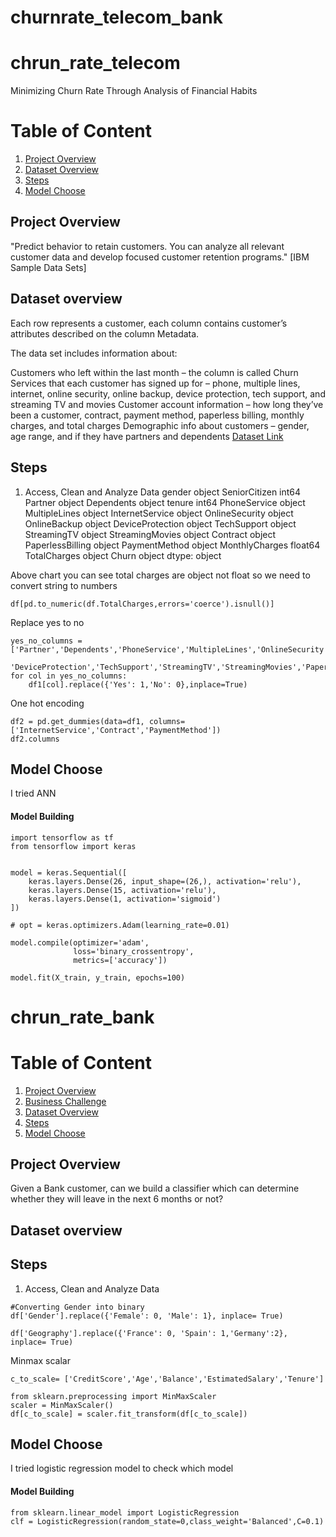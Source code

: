 # churnrate_telecom_bank

# chrun_rate_telecom

Minimizing Churn Rate Through Analysis of Financial Habits

# Table of Content
1. [Project Overview](#project)
2. [Dataset Overview](#dataset)
3. [Steps](#steps)
4. [Model Choose](#model)

<a name="project"></a>
## Project Overview

"Predict behavior to retain customers. You can analyze all relevant customer data and develop focused customer retention programs." [IBM Sample Data Sets]

<a name="dataset"></a>
## Dataset overview
Each row represents a customer, each column contains customer’s attributes described on the column Metadata.

The data set includes information about:

Customers who left within the last month – the column is called Churn
Services that each customer has signed up for – phone, multiple lines, internet, online security, online backup, device protection, tech support, and streaming TV and movies
Customer account information – how long they’ve been a customer, contract, payment method, paperless billing, monthly charges, and total charges
Demographic info about customers – gender, age range, and if they have partners and dependents
<a href='https://www.youtube.com/redirect?event=video_description&redir_token=QUFFLUhqbEh4OFcwTkpjSW8xZE90RnhzUWlKNE1PZDhXQXxBQ3Jtc0tuUjdoeHZGTW9sUWJvaHYxWjZpUmJ4cWdwUGJPQjJGQndIYzU5MUNRYnh0TmVCNExtWWQxODQxbEx1b0RDMUVVV0d5d3dQcDdGOWhsZjlScml1aTB5ZTVXYmRSUFBSREswMGRmRVFGV0FRNWdHeTFFbw&q=https%3A%2F%2Fwww.kaggle.com%2Fblastchar%2Ftelco-customer-churn'>Dataset Link</a>
<a name="steps"></a>
## Steps  
1. Access, Clean and Analyze Data
gender               object
SeniorCitizen         int64
Partner              object
Dependents           object
tenure                int64
PhoneService         object
MultipleLines        object
InternetService      object
OnlineSecurity       object
OnlineBackup         object
DeviceProtection     object
TechSupport          object
StreamingTV          object
StreamingMovies      object
Contract             object
PaperlessBilling     object
PaymentMethod        object
MonthlyCharges      float64
TotalCharges         object
Churn                object
dtype: object

Above chart you can see total charges are object not float
so we need to convert string to numbers
```
df[pd.to_numeric(df.TotalCharges,errors='coerce').isnull()]
```
Replace yes to no
```
yes_no_columns = ['Partner','Dependents','PhoneService','MultipleLines','OnlineSecurity','OnlineBackup',
                  'DeviceProtection','TechSupport','StreamingTV','StreamingMovies','PaperlessBilling','Churn']
for col in yes_no_columns:
    df1[col].replace({'Yes': 1,'No': 0},inplace=True)
```
 
One hot encoding
```
df2 = pd.get_dummies(data=df1, columns=['InternetService','Contract','PaymentMethod'])
df2.columns
```
<a name="model"></a>
## Model Choose

I tried ANN 
#### Model Building ####

```
import tensorflow as tf
from tensorflow import keras


model = keras.Sequential([
    keras.layers.Dense(26, input_shape=(26,), activation='relu'),
    keras.layers.Dense(15, activation='relu'),
    keras.layers.Dense(1, activation='sigmoid')
])

# opt = keras.optimizers.Adam(learning_rate=0.01)

model.compile(optimizer='adam',
              loss='binary_crossentropy',
              metrics=['accuracy'])

model.fit(X_train, y_train, epochs=100)
```


# chrun_rate_bank

# Table of Content
1. [Project Overview](#project1)
2. [Business Challenge](#Business_Challenge1)
3. [Dataset Overview](#dataset1)
4. [Steps](#steps1)
5. [Model Choose](#model1)

<a name="project1"></a>
## Project Overview

Given a Bank customer, can we build a classifier which can determine whether they will leave in the next 6 months or not?


## Dataset overview


<a name="steps1"></a>
## Steps  
1. Access, Clean and Analyze Data
```
#Converting Gender into binary
df['Gender'].replace({'Female': 0, 'Male': 1}, inplace= True)

df['Geography'].replace({'France': 0, 'Spain': 1,'Germany':2}, inplace= True)

```
Minmax scalar
```
c_to_scale= ['CreditScore','Age','Balance','EstimatedSalary','Tenure']

from sklearn.preprocessing import MinMaxScaler
scaler = MinMaxScaler()
df[c_to_scale] = scaler.fit_transform(df[c_to_scale])
```

<a name="model1"></a>
## Model Choose

I tried logistic regression model to check which model 
#### Model Building ####

```
from sklearn.linear_model import LogisticRegression
clf = LogisticRegression(random_state=0,class_weight='Balanced',C=0.1)
```



